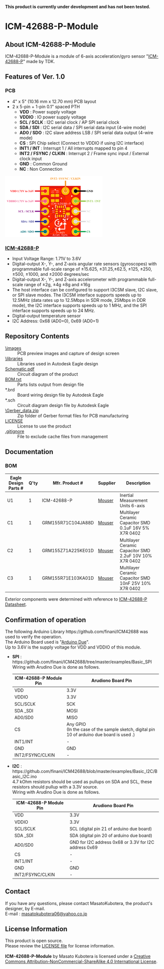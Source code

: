<html lang="en">
  <head>
    <meta charset="uft-8">
    <meta name="author" content="Masato Kubotera">
  </head>
  <body>
    <strong>This product is currently under development and has not been tested.</strong>
    <h1>ICM-42688-P-Module</h1>
    <h2>About ICM-42688-P-Module</h2>
    <p>
      ICM-42688-P-Module is a module of 6-axis acceleration/gyro sensor "<a href="https://product.tdk.com/en/search/sensor/mortion-inertial/imu/info?part_no=ICM-42688-P">ICM-42688-P</a>" made by TDK.
    </p>
    <h2>Features of Ver. 1.0</h2>
    <h3>PCB</h3>
        <ul>
            <li>4" x 5" (10.16 mm x 12.70 mm) PCB layout</li>
            <li>2 x 5-pin + 1-pin 0.1" spaced PTH
                <ul>
                    <li><strong>VDD</strong> : Power supply voltage</li>
                    <li><strong>VDDIO</strong> : IO power supply voltage</li>
                    <li><strong>SCL / SCLK</strong> : I2C serial clock / AP SPI serial clock</li>
                    <li><strong>SDA / SDI</strong> :  I2C serial data / SPI serial data input (4-wire mode)</li>
                    <li><strong>AD0 / SDO</strong> :  I2C slave address LSB / SPI serial data output (4-wire mode)</li>
                    <li><strong>CS</strong> : SPI Chip select (Connect to VDDIO if using I2C interface)</li>
                    <li><strong>INT1 / INT</strong> : Interrupt 1 / All interrupts mapped to pin 4</li>
                    <li><strong>INT2 / FSYNC / CLKIN</strong> : Interrupt 2 / Frame sync input / External clock input</li>
                    <li><strong>GND</strong> : Common Ground</li>
                    <li><strong>NC</strong> : Non Connection</li>
                </ul>
            </li>
        </ul>
        <img src="./images/pinout.png" width="320px">
    <h3><a href="https://product.tdk.com/en/search/sensor/mortion-inertial/imu/info?part_no=ICM-42688-P">ICM-42688-P</a></h3>
        <ul>
            <li>Input Voltage Range: 1.71V to 3.6V</li>
            <li>Digital-output X-, Y-, and Z-axis angular rate sensors (gyroscopes) with programmable full-scale range of ±15.625, ±31.25,±62.5, ±125, ±250, ±500, ±1000, and ±2000 degrees/sec</li>
            <li>Digital-output X-, Y-, and Z-axis accelerometer with programmable full-scale range of ±2g, ±4g ±8g and ±16g</li>
            <li>The host interface can be configured to support I3CSM slave, I2C slave, or SPI slave modes. The I3CSM interface supports speeds up to 12.5MHz (data rates up to 12.5Mbps in SDR mode, 25Mbps in DDR mode), the I2C interface supports speeds up to 1 MHz, and the SPI interface supports speeds up to 24 MHz.</li>
            <li>Digital-output temperature sensor</li>
            <li>I2C Address: 0x68 (AD0=0), 0x69 (AD0=1)</li>
        </ul>
    <h2>Repository Contents</h2>
        <p></p>
        <dl>
            <dt>
                <a href="/images">\images</a>
            </dt>
            <dd>PCB preview images and capture of design screen</dd>
            <dt>
                <a href="/libraries">\libraries</a>
            </dt>
            <dd>Libraries used in Autodesk Eagle design</dd>
            <dt>
                <a href="/Schematic.pdf">Schematic.pdf</a>
            </dt>
            <dd>Circuit diagram of the product</dd>
            <dt>
                <a href="/BOM.txt">BOM.txt</a>
            </dt>
            <dd>Parts lists output from design file</dd>
            <dt>*.brd</dt>
            <dd>Board wiring design file by Autodesk Eagle</dd>
            <dt>*.sch</dt>
            <dd>Circuit diagram design file by Autodesk Eagle</dd>
            <dt>
                <a href="/Gerber_data.zip">\Gerber_data.zip</a>
            </dt>
            <dd>Zip folder of Gerber format files for PCB manufacturing</dd>
            <dt>
                <a href="/LICENSE">LICENSE</a>
            </dt>
            <dd>License to use the product</dd>
            <dt>
                <a href="/.gitignore">.gitignore</a>
            </dt>
            <dd>File to exclude cache files from management</dd>
        </dl>
    </p>
    <h2>Documentation</h2>
      <p>
        <h3>BOM</h3>
          <table>
            <thead>
              <tr>
                <th> Eagle Design Parts # </th>
                <th> Q'ty </th>
                <th> Mfr. Product # </th>
                <th> Supplier </th>
                <th> Description </th>
              </tr>
            </thead>
            <tbody>
              <tr>
                <td>U1</td>
                <td>1</td>
                <td>ICM-42688-P</td>
                <td><a href="https://www.mouser.jp/ProductDetail/410-ICM-42688-P">Mouser</a></td>
                <td>Inertial Measurement Units 6-axis</td>
              </tr>
              <tr>
                <td>C1</td>
                <td>1</td>
                <td>GRM155R71C104JA88D</td>
                <td><a href="https://www.mouser.jp/ProductDetail/81-GRM155R71C104JA8D">Mouser</a></td>
                <td>Multilayer Ceramic Capacitor SMD 0.1uF 16V 5% X7R 0402</td>
              </tr>
              <tr>
                <td>C2</td>
                <td>1</td>
                <td>GRM155Z71A225KE01D</td>
                <td><a href="https://www.mouser.jp/ProductDetail/81-GRM155Z71A225KE1D">Mouser</a></td>
                <td>Multilayer Ceramic Capacitor SMD 2.2uF 10V 10% X7R 0402</td>
              </tr>
              <tr>
                <td>C3</td>
                <td>1</td>
                <td>GRM155R71E103KA01D</td>
                <td><a href="https://www.mouser.jp/ProductDetail/81-GRM36X103K25">Mouser</a></td>
                <td>Multilayer Ceramic Capacitor SMD 10nF 25V 10% X7R 0402</td>
              </tr>
            </tbody>
          </table>
          Exterior components were determined with reference to <a href="https://product.tdk.com/system/files/dam/doc/product/sensor/mortion-inertial/imu/data_sheet/ds-000347-icm-42688-p-v1.6.pdf#page=22">ICM-42688-P Datasheet</a>.
      </p>
    <h2>Confirmation of operation</h2>
    <p>
      The following Arduino Library https://github.com/finani/ICM42688 was used to verify the operation.<br>      
      The Arduino Board used is "<a href="https://docs.arduino.cc/hardware/due">Arduino Due</a>".<br>
      Up to 3.6V is the supply voltage for VDD and VDDIO of this module. 
      <ul>
        <li><strong>SPI</strong> : https://github.com/finani/ICM42688/tree/master/examples/Basic_SPI</li>
        Wiring with Arudino Due is done as follows.
        <table>
            <thead>
              <tr>
                <th> ICM-42688-P Module Pin </th>
                <th> Arudiono Board Pin </th>
              </tr>
            </thead>
            <tbody>
              <tr>
                <td>VDD</td>
                <td>3.3V</td>
              </tr>
              <tr>
                <td>VDDIO</td>
                <td>3.3V</td>
              </tr>
              <tr>
                <td>SCL/SCLK</td>
                <td>SCK</td>
              </tr>
              <tr>
                <td>SDA _SDI</td>
                <td>MOSI</td>
              </tr>
              <tr>
                <td>AD0/SD0</td>
                <td>MISO</td>
              </tr>
              <tr>
                <td>CS</td>
                <td>Any GPIO<br>(In the case of the sample sketch, digital pin 10 of arduino due board is used .)</td>
              </tr>
              <tr>
                <td>INT1/INT</td>
                <td>-</td>
              </tr>
              <tr>
                <td>GND</td>
                <td>GND</td>
              </tr>
              <tr>
                <td>INT2/FSYNC/CLKIN</td>
                <td>-</td>
              </tr>
            </tbody>
          </table>
        <li><strong>I2C</strong> : https://github.com/finani/ICM42688/blob/master/examples/Basic_I2C/Basic_I2C.ino</li>
        4.7 kOhm resistors should be used as pullups on SDA and SCL, these resistors should pullup with a 3.3V source.<br>
        Wiring with Arudino Due is done as follows.
        <table>
            <thead>
              <tr>
                <th> ICM-42688-P Module Pin </th>
                <th> Arudiono Board Pin </th>
              </tr>
            </thead>
            <tbody>
              <tr>
                <td>VDD</td>
                <td>3.3V</td>
              </tr>
              <tr>
                <td>VDDIO</td>
                <td>3.3V</td>
              </tr>
              <tr>
                <td>SCL/SCLK</td>
                <td>SCL (digital pin 21 of arduino due board)</td>
              </tr>
              <tr>
                <td>SDA _SDI</td>
                <td>SDA (digital pin 20 of arduino due board)</td>
              </tr>
              <tr>
                <td>AD0/SD0</td>
                <td>GND for I2C address 0x68 or 3.3V for I2C address 0x69</td>
              </tr>
              <tr>
                <td>CS</td>
                <td>-</td>
              </tr>
              <tr>
                <td>INT1/INT</td>
                <td>-</td>
              </tr>
              <tr>
                <td>GND</td>
                <td>GND</td>
              </tr>
              <tr>
                <td>INT2/FSYNC/CLKIN</td>
                <td>-</td>
              </tr>
            </tbody>
          </table>
      </ul>  
    </p>
    <h2>Contact</h2>
    <p>
    If you have any questions, please contact MasatoKubotera, the product's designer, by E-mail.<br>
    E-mail : <a href="mailto:masatokubotera06@yahoo.co.jp">masatokubotera06@yahoo.co.jp</a>
    </p>
    <h2>License Information</h2>
    <p>
      This product is open source.<br>
      Please review the <a href="/LICENSE">LICENSE file</a> for license information.<br>
      <br>
      <strong>ICM-42688-P-Module</strong> by Masato Kubotera is licensed under a <a href="http://creativecommons.org/licenses/by-nc-sa/4.0/">Creative Commons Attribution-NonCommercial-ShareAlike 4.0 International License</a>.
    </p>    
  </body>
</html>
